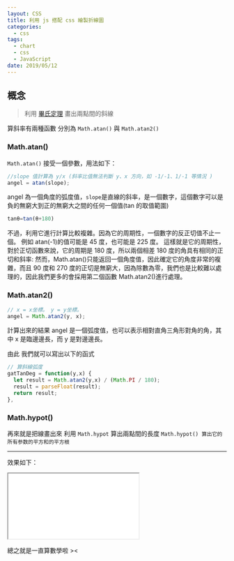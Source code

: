```yaml
---
layout: CSS
title: 利用 js 搭配 css 繪製折線圖
categories:
  - css
tags:
  - chart
  - css
  - JavaScript
date: 2019/05/12
---
```


## 概念

> 利用 [畢氏定理](https://zh.wikipedia.org/wiki/%E5%8B%BE%E8%82%A1%E5%AE%9A%E7%90%86) 畫出兩點間的斜線

算斜率有兩種函數 分別為 `Math.atan()` 與 `Math.atan2()`

### Math.atan()

`Math.atan()` 接受一個參數，用法如下：

```js
//slope 值計算為 y/x (斜率比值無法判斷 y、x 方向，如 -1/-1、1/-1 等情況 )
angel = atan(slope);
```

angel 為一個角度的弧度值，`slope`是直線的斜率，是一個數字，這個數字可以是負的無窮大到正的無窮大之間的任何一個值(tan 的取值範圍)

```js
tanθ=tan(θ+180)
```

不過，利用它進行計算比較複雜。因為它的周期性，一個數字的反正切值不止一個。
例如 atan(-1)的值可能是 45 度，也可能是 225 度。
這樣就是它的周期性，對於正切函數來說，它的周期是 180 度，所以兩個相差 180 度的角具有相同的正切和斜率:
然而，Math.atan()只能返回一個角度值，因此確定它的角度非常的複雜，而且 90 度和 270 度的正切是無窮大，因為除數為零，我們也是比較難以處理的，因此我們更多的會採用第二個函數 Math.atan2()進行處理。

### Math.atan2()

```js
// x = x坐標。 y = y坐標。
angel = Math.atan2(y, x);
```

計算出來的結果 angel 是一個弧度值，也可以表示相對直角三角形對角的角，其中 x 是臨邊邊長，而 y 是對邊邊長。

由此 我們就可以寫出以下的函式

```js
// 算斜線弧度
gatTanDeg = function(y,x) {
  let result = Math.atan2(y,x) / (Math.PI / 180);
  result = parseFloat(result);
  return result;
},
```

### Math.hypot()

再來就是把線畫出來
利用 `Math.hypot` 算出兩點間的長度 `Math.hypot() 算出它的所有参数的平方和的平方根`

---

效果如下： 
<!-- {% iframe //codepen.io/mtw/embed/bybRNE/ 100% 300 %} -->
<iframe src="//codepen.io/mtw/embed/bybRNE/"></iframe>



總之就是一直算數學啦 ><
